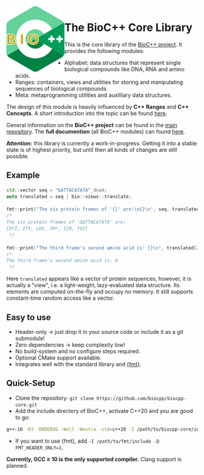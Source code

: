 <img align="left" src="test/documentation/biocpp_logo.svg">

# The BioC++ Core Library

This is the core library of the [BioC++ project](https://github.com/biocpp/biocpp). It provides the following modules:

  * Alphabet: data structures that represent single biological compounds like DNA, RNA and amino acids.
  * Ranges: containers, views and utilities for storing and manipulating sequences of biological compounds.
  * Meta: metaprogramming utilities and auxilliary data structures.

The design of this module is heavily influenced by **C++ Ranges** and **C++ Concepts**.
A short introduction into the topic can be found [here](https://hannes.hauswedell.net/post/2019/11/30/range_intro/).

General information on the **BioC++ project** can be found in the [main repository](https://github.com/biocpp/biocpp).
The **full documention** (all BioC++ modules) can found [here](https://biocpp.github.io).

**Attention:** this library is currently a work-in-progress. Getting it into a stable state is of highest priority, but until then all kinds of changes are still possible.

## Example

```cpp
std::vector seq = "GATTACATATA"_dna4;
auto translated = seq | bio::views::translate;

fmt::print("The six protein frames of '{}' are:\n{}\n", seq, translated);
/*
The six protein frames of 'GATTACATATA' are:
[DYI, ITY, LHI, YM*, ICN, YVI]
 */

fmt::print("The third frame's second amino acid is: {}\n", translated[2][1]);
/*
The third frame's second amino acid is: H
 */
```

Here `translated` appears like a vector of protein sequences, however, it is actually a "view", i.e. a light-weight,
lazy-evaluated data structure. Its elements are computed on-the-fly and occupy no memory. It still supports
constant-time random access like a vector.

## Easy to use

  * Header-only → just drop it in your source code or include it as a git submodule!
  * Zero dependencies → keep complexity low!
  * No build-system and no configure steps required.
  * Optional CMake support available.
  * Integrates well with the standard library and [{fmt}](https://github.com/fmtlib/fmt).

## Quick-Setup

  * Clone the repository: `git clone https://github.com/biocpp/biocpp-core.git`
  * Add the include directory of BioC++, activate C++20 and you are good to go:
```sh
g++-10 -O3 -DNDEBUG -Wall -Wextra -std=c++20 -I /path/to/biocpp-core/include your_file.cpp
```
  * If you want to use {fmt}, add `-I /path/to/fmt/include -D FMT_HEADER_ONLY=1`.

**Currently, GCC ≥ 10 is the only supported compiler.** Clang support is planned.
